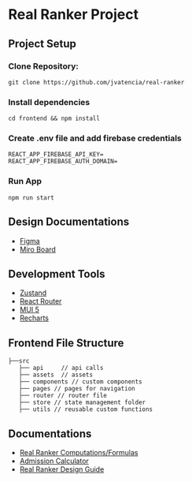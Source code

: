 # Real Ranker Project

## Project Setup

### Clone Repository:

```
git clone https://github.com/jvatencia/real-ranker
```

### Install dependencies

```
cd frontend && npm install
```

### Create .env file and add firebase credentials

```
REACT_APP_FIREBASE_API_KEY=
REACT_APP_FIREBASE_AUTH_DOMAIN=
```

### Run App

```
npm run start
```

## Design Documentations

- [Figma](https://www.figma.com/proto/oeU07p1vkntKg7esO9jddz/The-Test-Guy-Table?type=design&node-id=306-393&t=gEHqFYbeedJVloto-1&scaling=scale-down&page-id=0%3A1&starting-point-node-id=1%3A3)
- [Miro Board](https://miro.com/app/board/uXjVM26fWE8=/)

## Development Tools

- [Zustand](https://docs.pmnd.rs/zustand/getting-started/introduction)
- [React Router](https://reactrouter.com/en/main/start/overview)
- [MUI 5](https://mui.com/material-ui/getting-started/)
- [Recharts](https://recharts.org/en-US/guide)

## Frontend File Structure

```
├──src
   ├── api     // api calls
   ├── assets  // assets
   ├── components // custom components
   ├── pages // pages for navigation
   ├── router // router file
   ├── store // state management folder
   ├── utils // reusable custom functions
```

## Documentations

- [Real Ranker Computations/Formulas](https://docs.google.com/document/d/1vadmYUa3usvTL5Uw6G_7ulbO3mI2lsthPuTBs-NUzcY/edit?usp=sharing)
- [Admission Calculator](https://docs.google.com/spreadsheets/d/1xximGJnFxi4x6cfMy1Ko4kxl_jnz3UXgpkSy5tihSTg/edit#gid=2070051921)
- [Real Ranker Design Guide](https://www.canva.com/design/DAFicirteJU/PeNSL5rrhbAo4vS1Xk4Nkw/edit)
